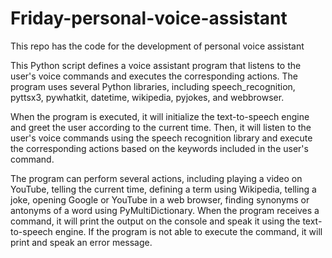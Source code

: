 # Friday-personal-voice-assistant
This repo has the code for the development of personal voice assistant

This Python script defines a voice assistant program that listens to the user's voice commands and executes the corresponding actions. The program uses several Python libraries, including speech_recognition, pyttsx3, pywhatkit, datetime, wikipedia, pyjokes, and webbrowser.

When the program is executed, it will initialize the text-to-speech engine and greet the user according to the current time. Then, it will listen to the user's voice commands using the speech recognition library and execute the corresponding actions based on the keywords included in the user's command.

The program can perform several actions, including playing a video on YouTube, telling the current time, defining a term using Wikipedia, telling a joke, opening Google or YouTube in a web browser, finding synonyms or antonyms of a word using PyMultiDictionary. When the program receives a command, it will print the output on the console and speak it using the text-to-speech engine. If the program is not able to execute the command, it will print and speak an error message.
